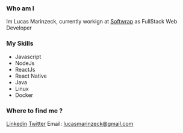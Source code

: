 ### Who am I 
Im Lucas Marinzeck, currently workign at [Softwrap](https://softwrap.com.br/) as FullStack Web Developer

### My Skills
- Javascript
- NodeJs
- ReactJs
- React Native
- Java
- Linux
- Docker

### Where to find me ?

[Linkedin](https://www.linkedin.com/in/lucasmarinzeck/)
[Twitter](https://twitter.com/Lucas_Marinzeck)
Email: lucasmarinzeck@gmail.com
